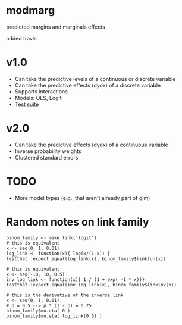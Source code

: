 # modmarg
predicted margins and marginals effects

added travis

# v1.0

* Can take the predictive levels of a continuous or discrete variable
* Can take the predictive effects (dydx) of a discrete variable
* Supports interactions
* Models: OLS, Logit
* Test suite

# v2.0

* Can take the predictive effects (dydx) of a continuous variable
* Inverse probability weights
* Clustered standard errors

# TODO

* More model types (e.g., that aren't already part of glm)

# Random notes on link family

```
binom_family <- make.link('logit')
# this is equivalent
x <- seq(0, 1, 0.01)
log_link <- function(x){ log(x/(1-x)) }
testthat::expect_equal(log_link(x), binom_family$linkfun(x))

# this is equivalent
x <- seq(-10, 10, 0.5)
inv_log_link <- function(x){ 1 / (1 + exp( -1 * x))}
testthat::expect_equal(inv_log_link(x), binom_family$linkinv(x))

# this is the derivative of the inverse link
x <- seq(0, 1, 0.01)
# p = 0.5 --> p * (1 - p) = 0.25
binom_family$mu.eta( 0 ) 
binom_family$mu.eta( log_link(0.5) )
```
